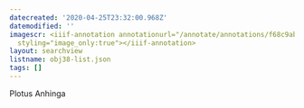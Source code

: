 ```yaml
---
datecreated: '2020-04-25T23:32:00.968Z'
datemodified: ''
imagescr: <iiif-annotation annotationurl="/annotate/annotations/f68c9ab8-874c-11ea-a7a4-5254008afee6.json"
  styling="image_only:true"></iiif-annotation>
layout: searchview
listname: obj38-list.json
tags: []
---
```

Plotus Anhinga